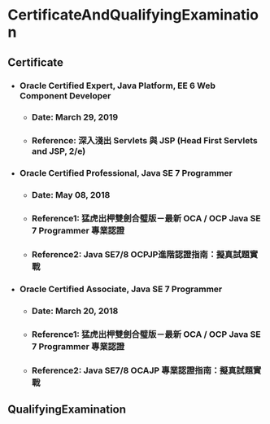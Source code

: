 CertificateAndQualifyingExamination
=====
Certificate
-----
* ### Oracle Certified Expert, Java Platform, EE 6 Web Component Developer
    * ### Date: March 29, 2019
    * ### Reference: 深入淺出 Servlets 與 JSP (Head First Servlets and JSP, 2/e)
* ### Oracle Certified Professional, Java SE 7 Programmer
    * ### Date: May 08, 2018
    * ### Reference1: 猛虎出柙雙劍合璧版－最新 OCA / OCP Java SE 7 Programmer 專業認證
    * ### Reference2: Java SE7/8 OCPJP進階認證指南：擬真試題實戰
* ### Oracle Certified Associate, Java SE 7 Programmer
    * ### Date: March 20, 2018
    * ### Reference1: 猛虎出柙雙劍合璧版－最新 OCA / OCP Java SE 7 Programmer 專業認證
    * ### Reference2: Java SE7/8 OCAJP 專業認證指南：擬真試題實戰
QualifyingExamination
-----
